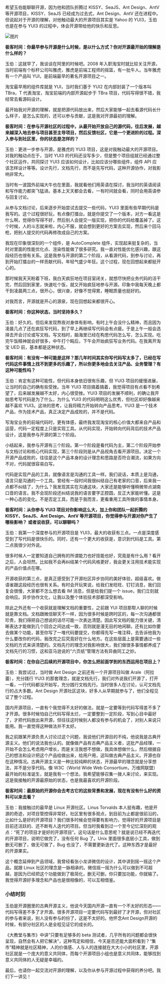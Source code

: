 希望玉伯能聊聊开源，因为他和团队折腾过 KISSY、SeaJS、Ant Design、AntV 等开源项目，KISSY、SeaJS 已经成为过去式，Ant Design、AntV 还在进程中。但说起对于开源的理解，对他触动最大的开源项目其实是 Yahoo 的 YUI3，玉伯也是在参与 YUI3 的过程中，体会开源带给他的快乐和反思。

![图片](https://static001.geekbang.org/resource/image/f2/f1/f29af703552b6d49fc344e97a5f916f1.png?wh=1920x145)

**极客时间：你最早参与开源是什么时候，是以什么方式？你对开源最开始的理解是什么样的？**

玉伯：这就早了，我谈谈在阿里的时候吧。2008 年入职淘宝时就比较关注开源，当时前端有个标杆公司叫雅虎，雅虎是前端工程师的摇篮，有一批牛人。当年雅虎有一个产品叫 YUI，是前端最早的著名开源项目之一。

淘宝最早用的组件库就是 YUI，当时我们基于 YUI2 在内部封装了一个版本叫 TBra，T 代表淘宝，淘宝前端的内部开源起步于 TBra 项目，代码写得很不错，我经常去看源码设计。

最开始我对开源的理解，就是把源代码放出来，然后大家能够一起去看源代码长什么样子，是怎么实现的，还可以参与贡献，这是我对开源最初的理解。

**极客时间：在参与开源社区的过程中，从最开始开放自己的源代码，往后发展，越来越深入地去参与项目甚至主导项目，然后反馈社区，它是一个更进阶的过程。深入参与到社区里，你的状态是怎样的？**

玉伯：更进一步参与开源，是雅虎的 YUI3 项目，这是对我触动最大的开源项目。对我的触动点在于，当时 YUI3 的代码还没写多少，但是整个项目组就已经通过整个社区运作，共同探讨 YUI3 应该如何设计，比如应该分哪些组件，组件 API 应该怎样设计等等。设计先行，文档先行，而不是先写代码，这种开源协作，对我影响非常大。

当时有一波国外前端大牛也在里面，我就看他们用英语在探讨，我当时的英语阅读和写作能力都突飞猛进。基本上天天都会去看，一有时间就会看，同时会用英语参与回复讨论。

从参与文档讨论，后来逐步开始尝试去提交一些代码，YUI3 里面有些早期代码是我写的。这个过程很好玩，有点像打擂台。就是你提交了一个版本，对方一看这是什么啊，觉得你写得不好，然后别人会提交一版实现，把你的代码给覆盖掉了。这个时候，人的斗志就来啦，内心不服，就会想到更好的方案去实现，然后来个回马枪，把别人提交的代码再修改成自己的方案。

我现在印象很深刻的一个组件，是 AutoComplete 组件，实现起来挺复杂的，当时对里面的性能优化点、渲染性能做了很多研究。我一直对性能优化感兴趣，跟这段经历也很有关系。这是我参与开源的第二个阶段，从看源代码，到参与讨论，再到开始打擂台的一样贡献代码，年轻气盛少年狂。这个过程，现在回想起来都挺开心的。

那时候我天天盼着下班，我白天疯狂地在项目室闭关，就想尽快把业务代码的活干完，然后回到家里，快速吃个饭，就又开始疯狂地参与开源。印象中我每天晚上都干到凌晨两三点，很开心，很兴奋，好像不觉得累，睡眠质量也挺好的。

对我而言，开源就是开心的源泉，现在回想起来都很开心。

**极客时间：你这种状态，当时坚持多久？**

玉伯：好久的。但后来发现熬夜对身体有影响，有时上午会没什么精神，而且因为凌晨几点了还在疯狂写代码，到了早上再继续写代码会有点疲。于是上午一般会选择去开会讨论或写文档，写文档时，脑海里已经在构思代码怎么写，怎么实现。吃完午饭精神就会好很多，中午打个盹后，下午会开始疯狂写业务代码。在我离开淘宝 UED 前，基本都是这种状态。

**极客时间：有没有一种可能是这样？那几年时间其实你写代码写太多了，已经在写代码这件事情上找不到更多的乐趣了，所以你更多地会去关注产品、业务管理？有这种可能性吗？**

玉伯：肯定有这种可能性，但代码本身依旧很有乐趣，但 YUI3 项目的缓慢进展，让当时的自己的确有些受挫。当年 YUI3 项目搞着搞着，我觉得项目有点看不到希望了，后来越发展越不太好，内心很受挫。YUI3 项目的发展不顺利，的确让我开始思考写代码是为了什么，为什么 YUI3 的代码明明这么优秀，但社区却好像越来越不喜欢 YUI3。这块的思考，让我将精力开始转向产品思考。YUI3 是一个技术产品，作为技术产品，真正决定产品成败的，并不是代码。

写淘宝业务的前端代码时，更有体感，最终我发现淘宝的核心价值大都来自产品和运营，代码一定程度上只是实现工具。从代码实现，开始转向代码背后的技术产品设计，这是我参与开源的第三个阶段。

小结起来，我参与开源有三个阶段。第一个阶段是看代码为主，第二个阶段开始参与文档讨论和核心代码实现，第三个阶段则是从产品视角去看开源项目。决定一个开源产品成败的，往往是这个产品本身的设计理念和思路是否符合潮流，如果方向不对，代码就很容易白写。

代码是实现产品的工具，就像语言是沟通的工具一样。我们说话，本质上是沟通，语言只是沟通的一个工具。曾经有一段时间我很纠结自己有老家的口音，后来我一点都不纠结了，为什么？我发现其实在沟通这块，大家还是能够听懂稍微带点湖南口音的语言。我不会现阶段还纠结说我的语言要字正腔圆，反正大家能听懂。这是一种心态的变化。不是否定工具，而是于我而言，更看重用工具所做的事情本身。

**极客时间：从你参与 YUI3 项目对你影响这么大，加上你和团队一起折腾的 KISSY、SeaJS、Ant Design、AntV 等开源项目，你觉得参与开源对你产生了哪些影响？** **或者说收获，可以聊聊吗？**

玉伯：我第一个深度参与的开源项目是 YUI3，最大的收获有三点。一点是深度感受到了写代码是很快乐的。同时，还有一个更大的收获是，意识到代码是工具。第二点我很少对外说。

很多时候人一定要知道自己拥有的所谓能力也好技能也好，究竟是有什么用？看开之后，人会坦然。比如我不会再纠结某个代码风格更好，我会更关注用技术能实现的产品价值点在哪。

开源收获的第三点，是真正感受到了开源社区异步协同的美好体验，超级喜欢。做语雀跟这段经历也很有关系。有时会开玩笑说，给我们发旺旺、钉钉消息，我们回复会很慢，大家都不怎么想去看 IM 消息，但是给我们提一个 issue，我们立刻就会响应。异步协作文化，让我以及整个体验技术部都深受影响。

除此之外还有一个收获就是理解文档的重要性，之前跟 YUI 项目那帮人聊的时候就是靠文档。文档跟微信聊天不一样，因为很多时候是跨时区的，每一次沟通都很珍贵，我们得把自己想说的话尽可能一次表达清楚。因此写文档的能力很关键，清晰表达才能做到几个回合之间达成一致，否则就是漫无目的地闲聊。还有比如你要去做某个功能，甚至你写了一堆代码要提交，你都得先写一堆注释，去告诉他我为什么要改你的代码，我改完之后究竟好在什么地方。在这些层面上是需要通过一些文档的方式来讲清楚的。文档先行的理念对我影响很大，我们做很多事情都养成了文档先行的习惯，这和亚马逊说的“六页纸”管理方法有异曲同工之妙。

**极客时间：在你自己后续的开源项目中，你怎么把前面学到的东西运用在项目上？**

玉伯：我尝试过，当时做 Ant Design 之前还有一个开源项目叫做 Arale（阿拉蕾），充分践行 YUI3 的那套理念，就是文档先行，我们对外说我们开源了，打开一看，一行代码都没开始写，充分践行文档先行。当时很多人在讨论，认可文档先行的占大多数。Ant Design 开源社区这块，好多人从早期就参与了，他们全程见证了整个过程。

国内开源项目，一直有个我觉得不太好的做法，就是一定要等到代码写得差不多了才开源。很多时候怕自己代码写得太烂，一定要整到一定阶段，写到心目中最好了，才把代码放出来开源，但往往这时候别人都没有参与的机会了，对别人来说只能用。我一直觉得这种做法并不太好。

我之前跟某开源负责人讨论过这个问题，我说他们开源目的不纯，他说我是古典开源主义。他们的说法我也认的。就像做产品有古典产品主义者，这批产品经理，一开始不会怎么考虑用户增长，而是关注我想不想做，我具体想做什么，然后根据自己的想法和设计把这个产品给做出来，给用户用，这叫做古典产品主义。开源也存在这种情况。古典开源主义是一种比较纯粹的状态，开源最早的理念就是分享想法，并不是分享代码。像 W3C（World Wide Web Consortium，万维网联盟） 最开始的标准诞生，就是我有一个想法，我希望能够召集一拨人来讨论，来实现。这是我接触的开源最原始的状态，也是我最喜欢的开源阶段。

**极客时间：最原始的开源你会去考古它的这些背景和发展，现在有没有什么好的资料可以来去看？**

玉伯：我接触过的最早是 Linux 开源社区。Linus Torvalds 本人挺有趣，他是开源的奇迹，对项目管控得非常好。社区里有很多观点，到目前为止都是很前沿的，比如什么是好的开源项目？我们很多时候会觉得要有影响力，觉得好的开源项目是目前还活跃的、还不断有人迭代的项目。但当时我看到过一个至今记忆深刻的观点：“死了的项目才是好的开源项目”。这句话是什么意思呢？就是说已经不再迭代的开源项目，说明它做完了，没有任何 Bug 了。Unix 里面很多底层小工具，做到删无可删了，做无可做了，Bug 也没了，不需要更新迭代了。这种东西才是最好的开源果实。

这个概念延伸到产品领域，我曾经看张小龙讲微信的设计，其中讲到摇一摇这个产品，就跟 Linux 社区的理念是一脉相承的。微信摇一摇为什么可以做到不可超越，是因为已经把这个功能做到了极简化，删无可删，你只要加功能，你就输了。我觉得开源好多理念和产品也是很相像的，可以互相借鉴。

### 小结时刻

玉伯是开源圈里的古典开源主义，他说今天国内开源一直有一个不太好的形态——代码写得差不多了才开源。很多开源项目一定要代码写到最好了才开源，但对社区的参与者来说，别人没有参与的份了，这是不太好的。他怀念Ant Design开源的时候，有部分社区的人是全程见证它的成长的。

《大教堂与集市》中讲“只要有足够多的 beta 测试者，几乎所有的问题都会很快呈现，自然会有人把它解决”，这种笃定和相信，今天是否还能大面积看到？“集市”精神就是社区精神，人的价值感、人与人的连接就在大大小小的社区里，开源社区就是一个庞大的意义共同体，而每个开源项目小组也是意义共同体，能够找到意义共同体的人无疑是幸福的。

最后，也请你一起交流对开源的理解，以及你从参与开源过程中获得的养分吧。我们下一讲见！
